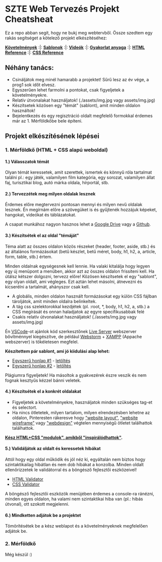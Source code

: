 # SZTE Web Tervezés Projekt Cheatsheat

Ez a repo abban segít, hogy ne bukj meg webtervből. Össze szedtem egy rakás segítséget a kötelező projekt elkészítéséhez:

**[Követelmények](https://github.com/BarnaGergely/SZTEWebtervProjekt/tree/main/kovetelmenyek)** :|: **[Sablonok](https://github.com/BarnaGergely/SZTEWebtervProjekt/tree/main/sablonok)** :|: **[Videók]()** :|: **[Gyakorlat anyaga](https://okt.inf.szte.hu/webtervezes/)** :|: **[HTML Reference](https://developer.mozilla.org/en-US/docs/Web/HTML/Reference)** :|: **[CSS Reference](https://developer.mozilla.org/en-US/docs/Web/CSS/Reference)**

## Néhány tanács:

- Csináljátok meg minél hamarabb a projektet! Sűrű lesz az év vége, a prog1 sok időt elvesz.
- Egyszerűen lehet farmolni a pontokat, csak figyeljetek a követelményekre.
- Relatív útvonalakat használjatok! (./assets/img.jpg vagy assets/img.jpg)
- Készítsetek közösen egy "témát" (sablont), amit minden oldalon használtok!
- Bejelentkezés és egy regisztráció oldalt megfelelő formokkal érdemes már az 1. Mérföldkőbe bele építeni.

## Projekt elkészítésének lépései

### 1. Mérföldkő (HTML + CSS alapú weboldal)

#### 1.) Válasszatok témát

Olyan témát keressetek, amit szerettek, ismertek és könnyű róla tartalmat találni pl.: egy játék, valamilyen film kategória, egy sorozat, valamilyen állat faj, turisztikai blog, autó márka oldala, hírportál, stb.

#### 2.) Tervezzétek meg milyen oldalak lesznek

Érdemes előre megtervezni pontosan mennyi és milyen nevű oldalak lesznek. Én megírnám előre a szövegüket is és gyűjtenék hozzájuk képeket, hangokat, videókat és táblázatokat.

A csapat munkához nagyon hasznos lehet a [Google Drive](https://www.google.com/drive/download/) vagy a [Github](https://github.com/).

#### 3.) Készítsétek el az oldal "témáját"

Téma alatt az összes oldalon közös részeket (header, footer, aside, stb.) és az általános formázásokat (betű készlet, betű méret, body, h1, h2, a, article, form, table, stb.) értem.

Minden oldalnak egységesnek kell lennie. Ha valaki kitalálja hogy legyen egy új menüpont a menüben, akkor azt az összes oldalon frissíteni kell. Ha útálsz kétszer dolgozni, tervezz előre! Közösen készítsetek el egy "sablont", egy olyan oldalt, ami végleges. Ezt aztán lehet másolni, átnevezni és kicserélni a tartalmát, ahányszor csak kell.

- A globális, minden oldalon használt formázásokat egy külön CSS fájlban tároljátok, amit minden oldalra belinkeltek.
- A tág css szelektorokkal kezdjétek (pl. :root, *, body, h1, h2, a, stb.) a CSS megírását és onnan haladjatok az egyre specifikusabbak felé
- Csakis relatív útvonalakat használjatok! (./assets/img.jpg vagy assets/img.jpg)

Én [VSCode](https://code.visualstudio.com/)-ot ajánlok kód szerkesztőnek [Live Server](https://marketplace.visualstudio.com/items?itemName=ritwickdey.LiveServer) webszerver bővítménnyel kiegészítve, de például [Webstorm](https://www.jetbrains.com/webstorm/) + [XAMPP](https://www.apachefriends.org/) (Appache webszerver) is tökéletesen megfelel.

**Készítettem pár sablont, ami jó kiidulási alap lehet:**

- [Egyszerű honlap #1](https://barnagergely.github.io/SZTEWebtervProjekt/sablonok/merfoldko1/simple-website-1/) - [letöltés](https://github.com/BarnaGergely/SZTEWebtervProjekt/raw/main/sablonok/merfoldko1/simple-website-2.zip)
- [Egyszerű honlap #2](https://barnagergely.github.io/SZTEWebtervProjekt/sablonok/merfoldko1/simple-website-2/) - [letöltés](https://github.com/BarnaGergely/SZTEWebtervProjekt/raw/main/sablonok/merfoldko1/simple-website-2.zip)

Plágiumra figyeljetek! Ha másoltok a gyakvezérek észre veszik és nem fognak kesztyűs kézzel bánni veletek.

#### 4.) Készítsétek el a konkrét oldalakat

- Figyeljetek a követelményekre, használjatok minden szükséges tag-et és selectort.
- Ha nincs ötletetek, milyen tartalom, milyen elrendezésben lehetne az oldalon, Pinteresten rákeresve hogy ["website layout"](https://pinterest.com/search/pins/?q=website%20layout), ["website wireframe"](https://pinterest.com/search/pins/?q=website%20wireframe) vagy ["webdesign"](https://pinterest.com/search/pins/?q=webdesign) végtelen mennyiségű ötletet találhattok találhattok.

**[Kész HTML+CSS "modulok", amikből "inspirálódhattok"](https://www.w3schools.com/howto/default.asp).**

#### 5.) Validáljátok az oldalt és keressetek hibákat

Attól hogy egy oldal működik és jól néz ki, egyáltalán nem biztos hogy szintaktikailag hibátlan és nem dob hibákat a konzolba. Minden oldalt ellenőrizzetek le validátorral és a böngésző fejlesztői eszközeivel!

- [HTML Validator](https://validator.w3.org/)
- [CSS Validator](https://jigsaw.w3.org/css-validator/)

A böngésző fejlesztői eszközök menüjében érdemes a console-ra ránézni, minden egyes oldalon, ha valami nem szintaktikai hiba van (pl.: hibás útvonal), ott szokott megjelenni.

#### 6.) Mindketten adjátok be a projektet

Tömörítésétek be a kész weblapot és a követelményeknek megfelelően adjátok be.

### 2. Mérföldkő

Még készül :)
